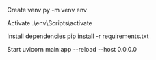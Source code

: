 Create venv
py -m venv env

Activate
.\env\Scripts\activate

Install dependencies
pip install -r requirements.txt

Start
uvicorn main:app --reload --host 0.0.0.0
